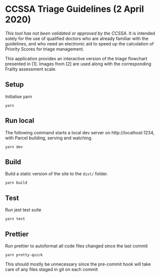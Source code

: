# CCSSA Triage Guidelines (2 April 2020)

_This tool has not been validated or approved by the CCSSA._
It is intended solely for the use of qualified doctors who are already familiar with the guidelines, and who need an electronic aid to speed up the calculation of Priority Scores for triage management.

This application provides an interactive version of the triage flowchart presented in [1]. Images from [2] are used along with the corresponding Frailty assessment scale.

## Setup

Initialise yarn

```
yarn
```

## Run local

The following command starts a local dev server on http://localhost:1234, with Parcel building, serving and watching.

```
yarn dev
```

## Build

Build a static version of the site to the `dist/` folder.

```
yarn build
```

## Test

Run jest test suite

```
yarn test
```

## Prettier

Run prettier to autoformat all code files changed since the last commit

```
yarn pretty-quick
```

This should mostly be unnecessary since the pre-commit hook will take care of any files staged in git on each commit
